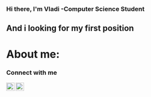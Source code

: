 ### Hi there, I'm Vladi -Computer Science Student
## And i looking for my first position

# About me:





### Connect with me

[<img align="left" alt="vladi | LinkedIn" width="22px" src="https://cdn.jsdelivr.net/npm/simple-icons@v3/icons/linkedin.svg" />][linkedin]
[<img align="left" alt="vladi | Gmail" width="22px" src="https://cdn.jsdelivr.net/npm/simple-icons@v3/icons/gmail.svg" />][gmail]









[linkedin]: https://linkedin.com/in/vladi-binyaminov
[gmail]:malito:vladib6@gmail.com
